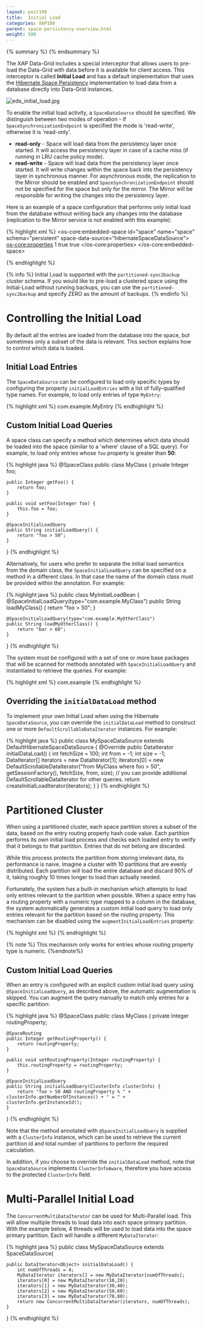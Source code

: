 ```yaml
---
layout: post100
title:  Initial Load
categories: XAP100
parent: space-persistency-overview.html
weight: 500
---
```


{% summary  %} {% endsummary %}

The XAP Data-Grid includes a special interceptor that allows users to pre-load the Data-Grid with data before it is available for client access. This interceptor is called **Initial Load** and has a default implementation that uses the [Hibernate Space Persistency](./hibernate-space-persistency.html) implementation to load data from a database directly into Data-Grid instances.

![eds_initial_load.jpg](/attachment_files/eds_initial_load.jpg)

To enable the initial load activity, a `SpaceDataSource` should be specified. We distinguish between two modes of operation - if `SpaceSynchronizationEndpoint` is specified the mode is 'read-write', otherwise it is 'read-only'.

- **read-only** - Space will load data from the persistency layer once started. It will access the persistency layer in case of a cache miss (if running in LRU cache policy mode).
- **read-write** - Space will load data from the persistency layer once started. It will write changes within the space back into the persistency layer in synchronous manner. For asynchronous mode, the replication to the Mirror should be enabled and `SpaceSynchronizationEndpoint` should not be specified for the space but only for the mirror. The Mirror will be responsible for writing the changes into the persistency layer.

Here is an example of a space configuration that performs only initial load from the database without writing back any changes into the database (replication to the Mirror service is not enabled with this example):

{% highlight xml %}
<os-core:embedded-space id="space" name="space" schema="persistent" space-data-source="hibernateSpaceDataSource">
    <os-core:properties>
        <props>
            <!-- Use ALL IN CACHE -->
            <prop key="space-config.engine.cache_policy">1</prop>
            <prop key="cluster-config.cache-loader.external-data-source">true</prop>
            <prop key="cluster-config.cache-loader.central-data-source">true</prop>
        </props>
    </os-core:properties>
</os-core:embedded-space>

<bean id="hibernateSpaceDataSource" class="org.openspaces.persistency.hibernate.DefaultHibernateSpaceDataSourceFactoryBean">
    <property name="sessionFactory" ref="sessionFactory"/>
</bean>
{% endhighlight %}

{% info %}
Initial Load is supported with the `partitioned-sync2backup` cluster schema. If you would like to pre-load a clustered space using the Initial-Load without running backups, you can use the `partitioned-sync2backup` and specify ZERO as the amount of backups.
{% endinfo %}

# Controlling the Initial Load

By default all the entries are loaded from the database into the space, but sometimes only a subset of the data is relevant. This section explains how to control which data is loaded.

## Initial Load Entries

The `SpaceDataSource` can be configured to load only specific types by configuring the property `initialLoadEntries` with a list of fully-qualified type names. For example, to load only entries of type `MyEntry`:

{% highlight xml %}
<bean id="hibernateSpaceDataSource" class="org.openspaces.persistency.hibernate.DefaultHibernateSpaceDataSourceFactoryBean">
    <property name="sessionFactory" ref="sessionFactory"/>
    <property name="initialLoadEntries">
        <!-- If absent or empty, the system will search for all available entry metadata -->
        <list>
            <value>com.example.MyEntry</value>
        </list>
    </property>
</bean>
{% endhighlight %}

## Custom Initial Load Queries

A space class can specify a method which determines which data should be loaded into the space (similar to a 'where' clause of a SQL query). For example, to load only entries whose `foo` property is greater than **50**:

{% highlight java %}
@SpaceClass
public class MyClass {
    private Integer foo;
	
	public Integer getFoo() {
	    return foo;
    }
	
	public void setFoo(Integer foo) {
	    this.foo = foo;
	}
	
    @SpaceInitialLoadQuery
    public String initialLoadQuery() {
        return "foo > 50";
    }
}
{% endhighlight %}

Alternatively, for users who prefer to separate the initial load semantics from the domain class, the `SpaceInitialLoadQuery` can be specified on a method in a different class. In that case the name of the domain class must be provided within the annotation. For example:

{% highlight java %}
public class MyInitialLoadBean {
    @SpaceInitialLoadQuery(type="com.example.MyClass")
    public String loadMyClass() {
        return "foo > 50";
    }
	
    @SpaceInitialLoadQuery(type="com.example.MyOtherClass")
    public String loadMyOtherClass() {
        return "bar > 60";
    }
}
{% endhighlight %}

The system must be configured with a set of one or more base packages that will be scanned for methods annotated with `SpaceInitialLoadQuery` and instantiated to retrieve the queries. For example:

{% highlight xml %}
<bean id="hibernateSpaceDataSource" class="org.openspaces.persistency.hibernate.DefaultHibernateSpaceDataSourceFactoryBean">
    <property name="sessionFactory" ref="sessionFactory"/>
    <property name="initialLoadQueryScanningBasePackages">
        <!-- If absent or empty, the system will not search for initial load query methods -->
        <list>
            <value>com.example</value>
        </list>
    </property>
</bean>
{% endhighlight %}

## Overriding the `initialDataLoad` method

To implement your own Initial Load when using the Hibernate `SpaceDataSource`, you can override the `initialDataLoad` method to construct one or more `DefaultScrollableDataIterator` instances. For example:

{% highlight java %}
public class MySpaceDataSource extends DefaultHibernateSpaceDataSource {
    @Override
    public DataIterator<Object> initialDataLoad() {
        int fetchSize = 100;
        int from = -1;
        int size = -1;
        DataIterator[] iterators = new DataIterator[1];
        iterators[0] = new DefaultScrollableDataIterator("from MyClass where foo > 50", getSessionFactory(), fetchSize, from, size);
        // you can provide additional DefaultScrollableDataIterator for other queries.
        return createInitialLoadIterator(iterators);
    }
}
{% endhighlight %}

# Partitioned Cluster

When using a partitioned cluster, each space partition stores a subset of the data, based on the entry routing property hash code value. Each partition performs its own initial load process and checks each loaded entry to verify that it belongs to that partition. Entries that do not belong are discarded.

While this process protects the partition from storing irrelevant data, its performance is naive. Imagine a cluster with 10 partitions that are evenly distributed. Each partition will load the entire database and discard 90% of it, taking roughly 10 times longer to load than actually needed. 

Fortunately, the system has a built-in mechanism which attempts to load only entries relevant to the partition when possible. When a space entry has a routing property with a numeric type mapped to a column in the database, the system automatically generates a custom initial load query to load only entries relevant for the partition based on the routing property. This mechanism can be disabled using the `augmentInitialLoadEntries` property:

{% highlight xml %}
<bean id="hibernateSpaceDataSource" class="org.openspaces.persistency.hibernate.DefaultHibernateSpaceDataSourceFactoryBean">
    <property name="sessionFactory" ref="sessionFactory"/>
    <property name="augmentInitialLoadEntries" value="false"/>
</bean>
{% endhighlight %}

{% note %}
This mechanism only works for entries whose routing property type is numeric.
{%endnote%}

## Custom Initial Load Queries

When an entry is configured with an explicit custom initial load query using `@SpaceInitialLoadQuery`, as described above, the automatic augmentation is skipped. You can augment the query manually to match only entries for a specific partition:

{% highlight java %}
@SpaceClass
public class MyClass {
    private Integer routingProperty;
	
	@SpaceRouting
	public Integer getRoutingProperty() {
	    return routingProperty;
    }
	
	public void setRoutingProperty(Integer routingProperty) {
	    this.routingProperty = routingProperty;
	}
	
    @SpaceInitialLoadQuery
    public String initialLoadQuery(ClusterInfo clusterInfo) {
        return "foo > 50 AND routingProperty % " + clusterInfo.getNumberOfInstances() + " = " + clusterInfo.getInstanceId();
    }
}
{% endhighlight %}

Note that the method annotated with `@SpaceInitialLoadQuery` is supplied with a `ClusterInfo` instance, which can be used to retrieve the current partition id and total number of partitions to perform the required calculation.

In addition, if you choose to override the `initialDataLoad` method, note that `SpaceDataSource` implements `ClusterInfoAware`, therefore you have access to the protected `ClusterInfo` field.

# Multi-Parallel Initial Load

The `ConcurrentMultiDataIterator` can be used for Multi-Parallel load. This will allow multiple threads to load data into each space primary partition. With the example below, 4 threads will be used to load data into the space primary partition. Each will handle a different `MyDataIterator`:

{% highlight java %}
public class MySpaceDataSource extends SpaceDataSource{

	public DataIterator<Object> initialDataLoad() {
		int numOfThreads = 4;	
		MyDataIterator iterators[] = new MyDataIterator[numOfThreads];
		iterators[0] = new MyDataIterator(10,20);
		iterators[1] = new MyDataIterator(30,40);
		iterators[2] = new MyDataIterator(50,60);
		iterators[3] = new MyDataIterator(70,80);
		return new ConcurrentMultiDataIterator(iterators, numOfThreads);
	}
}
{% endhighlight %}
